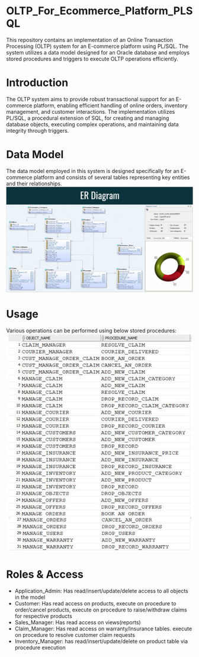 # OLTP_For_Ecommerce_Platform_PLSQL

This repository contains an implementation of an Online Transaction Processing (OLTP) system for an E-commerce platform using PL/SQL. The system utilizes a data model designed for an Oracle database and employs stored procedures and triggers to execute OLTP operations efficiently.

# Introduction
The OLTP system aims to provide robust transactional support for an E-commerce platform, enabling efficient handling of online orders, inventory management, and customer interactions. The implementation utilizes PL/SQL, a procedural extension of SQL, for creating and managing database objects, executing complex operations, and maintaining data integrity through triggers.

# Data Model
The data model employed in this system is designed specifically for an E-commerce platform and consists of several tables representing key entities and their relationships.
<img src="Dimension_Model.JPG">

# Usage
Various operations can be performed using below stored procedures:
<img src="SP.JPG">

# Roles & Access
- Application_Admin: Has read/insert/update/delete access to all objects in the model
- Customer: Has read access on products, execute on procedure to order/cancel products, execute on procedure to raise/withdraw claims for respective products
- Sales_Manager: Has read access on views(reports)
- Claim_Manager: Has read access on warranty/Insurance tables. execute on procedure to resolve customer claim requests
- Inventory_Manager: has read/insert/update/delete on product table via procedure execution 
